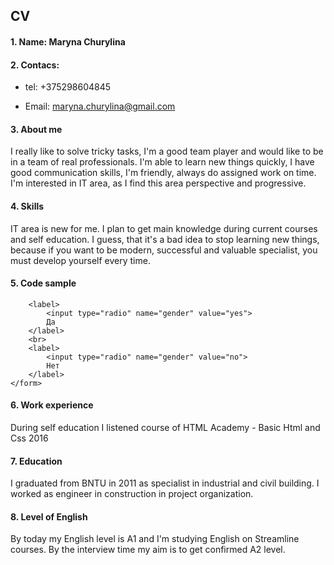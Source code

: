 ## CV

#### 1. Name: Maryna Churylina

#### 2. Contacs:

- tel: +375298604845

- Email: maryna.churylina@gmail.com

#### 3. About me

I really like to solve tricky tasks, I'm a good team player and would like to be in a team of real professionals. I'm able to learn new things quickly, I have good communication skills, I'm friendly, always do assigned work on time. I'm interested in IT area, as I find this area perspective and progressive.

#### 4. Skills

IT area is new for me. I plan to get main knowledge during current courses and self education. I guess, that it's a bad idea to stop learning new things, because if you want to be modern, successful and valuable specialist, you must develop yourself every time.

#### 5. Code sample

```<form action="/people">
    <label>
        <input type="radio" name="gender" value="yes">
        Да
    </label>
    <br>
    <label>
        <input type="radio" name="gender" value="no">
        Нет
    </label>
</form>
```

#### 6. Work experience

During self education I listened course of HTML Academy - Basic Html and Css 2016

#### 7. Education

I graduated from BNTU in 2011 as specialist in industrial and civil building. I worked as engineer in construction in project organization.

#### 8. Level of English

By today my English level is A1 and I'm studying English on Streamline courses. By the interview time my aim is to get confirmed A2 level.
